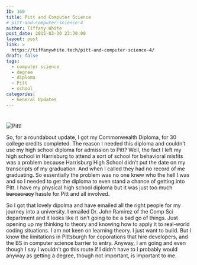 ```yaml
---
ID: 160
title: Pitt and Computer Science
# pitt-and-computer-science-4
author: Tiffany White
post_date: 2015-03-30 23:30:00
layout: post
link: >
  https://tiffanywhite.tech/pitt-and-computer-science-4/
draft: false
tags:
  - computer science
  - degree
  - diploma
  - Pitt
  - school
categories:
  - General Updates
---
```

<h1></h1>

<img class=" alignright" src="http://helloburgh.me/wp-content/uploads/2015/03/wpid-2014-09-08-15.49.47.gif" alt="Pitt!" />

So, for a roundabout update, I got my Commonwealth Diploma, for 30 college credits completed. The reason I needed this diploma and couldn’t use my high school diploma for admission to Pitt? Well, the fact I left my high school in Harrisburg to attend a sort of school for behavioral misfits was a problem because Harrisburg High School didn’t put the date on my transcripts of my graduation. And when I called they had no record of me graduating. So essentially the problem was no one knew who the hell I was and so I needed to get the diploma to even stand a chance of getting into Pitt. I have my physical high school diploma but it was just too much <s>bureacracy</s> hassle for Pitt and all involved.

So I got that lovely dipolma and have emailed all the right people for my journey into a university. I emailed Dr. John Ramirez of the Comp Sci department and it looks like it isn’t going to be a bad go of things. Just opening up my thinking to theory and knowing how to apply it to real-world coding situations. I am not keen on learning theory. I just want to build. But I know the limitations in Pittsburgh for coporations that hire developers, and the BS in computer science barrier to entry. Anyway, I am going and even though I say I wouldn’t go this route if I didn’t have to I probably would anyway as getting a degree, though not important, is important to me.